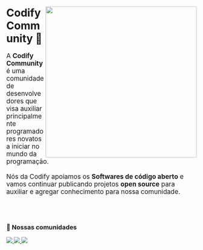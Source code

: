 <div>
   <a href="https://codifycommunity.com.br"><img src="https://media.discordapp.net/attachments/853715980516982804/1061009497675530381/Icon-codify-bordered.png" min-width="400px" max-width="400px" width="400px" align="right"></a>
    <div>
    <h1>Codify Community 👾</h1>
        <p align="left" style="font-size: 17px"> 
          A <strong>Codify Community</strong> é uma comunidade de desenvolvedores que visa auxiliar principalmente programadores novatos a iniciar no mundo da programação.<br/><br/>
	Nós da Codify apoiamos os <strong>Softwares de código aberto</strong> e vamos continuar publicando projetos <strong>open source</strong> para auxiliar e agregar conhecimento para nossa comunidade.
        </p>
    </div>
</div>

<br><br>

<div>
    <h3>🦄 Nossas comunidades</h3>
    <a href="https://t.me/codifycommunity" alt="Linkedin">
        <img src="https://img.shields.io/badge/Telegram-0077B5?style=for-the-badge&logo=linkedin&logoColor=white" />
    </a>
    <a href="https://github.com/codify-community" alt="Github">
        <img src="https://img.shields.io/badge/GitHub-100000?style=for-the-badge&logo=github&logoColor=white" />
    </a>
    <a href="https://discord.com/invite/Hh6tUDy" alt="Discord">
        <img src="https://img.shields.io/badge/Discord-5662F6?style=for-the-badge&logo=discord&logoColor=white" />
    </a>
</div>
